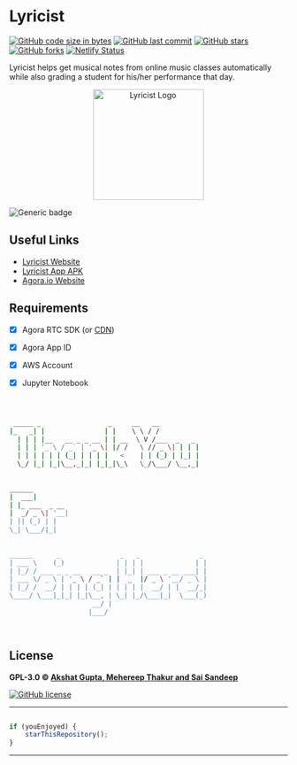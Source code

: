 # Lyricist

[![GitHub code size in bytes](https://img.shields.io/github/languages/code-size/akshatvg/Lyricist?logo=github&style=social)](https://github.com/akshatvg/) [![GitHub last commit](https://img.shields.io/github/last-commit/akshatvg/Lyricist?style=social&logo=git)](https://github.com/akshatvg/) [![GitHub stars](https://img.shields.io/github/stars/akshatvg/Lyricist?style=social)](https://github.com/akshatvg/Lyricist/stargazers) [![GitHub forks](https://img.shields.io/github/forks/akshatvg/Lyricist?style=social&logo=git)](https://github.com/akshatvg/Lyricist/network) [![Netlify Status](https://api.netlify.com/api/v1/badges/710e7028-fea0-41d1-a1aa-e636386222b7/deploy-status)](https://app.netlify.com/sites/lyricist-agora/deploys)

Lyricist helps get musical notes from online music classes automatically while also grading a student for his/her performance that day.

<p align="center">
<a href="https://Lyricist.akshatvg.com">
<img src="https://github.com/akshatvg/Lyricist/blob/master/assets/img/logo.png" width="200px" height="200px" alt="Lyricist Logo"/>
</a>
</p>

![Generic badge](https://img.shields.io/badge/Lyricist-With_Agora-orange) 


## Useful Links

- [Lyricist Website](https://lyricist.akshatvg.com)
- [Lyricist App APK](#!)
- [Agora.io Website](https://www.agora.io)

## Requirements
-  [x] Agora RTC SDK (or <a href="https://github.com/akshatvg/Agora-RTC-CDN">CDN</a>)
-  [x] Agora App ID
-  [x] AWS Account
-  [x] Jupyter Notebook


```bash



 _____ _                 _     __   __            
|_   _| |               | |    \ \ / /            
  | | | |__   __ _ _ __ | | __  \ V /___  _   _   
  | | | '_ \ / _` | '_ \| |/ /   \ // _ \| | | |  
  | | | | | | (_| | | | |   <    | | (_) | |_| |  
  \_/ |_| |_|\__,_|_| |_|_|\_\   \_/\___/ \__,_|  
                                                  
                                                  
______                                            
|  ___|                                           
| |_ ___  _ __                                    
|  _/ _ \| '__|                                   
| || (_) | |                                      
\_| \___/|_|                                      
                                                  
                                                  
______      _               _   _               _ 
| ___ \    (_)             | | | |             | |
| |_/ / ___ _ _ __   __ _  | |_| | ___ _ __ ___| |
| ___ \/ _ \ | '_ \ / _` | |  _  |/ _ \ '__/ _ \ |
| |_/ /  __/ | | | | (_| | | | | |  __/ | |  __/_|
\____/ \___|_|_| |_|\__, | \_| |_/\___|_|  \___(_)
                     __/ |                        
                    |___/                         

 


```

## License

**GPL-3.0 &copy; [Akshat Gupta, Mehereep Thakur and Sai Sandeep](https://github.com/akshatvg/Lyricist/blob/master/LICENSE)**

[![GitHub license](https://img.shields.io/github/license/akshatvg/Lyricist?style=social&logo=github)](https://github.com/akshatvg/Lyricist/blob/master/LICENSE)

---------

```javascript

if (youEnjoyed) {
    starThisRepository();
}

```

-----------
